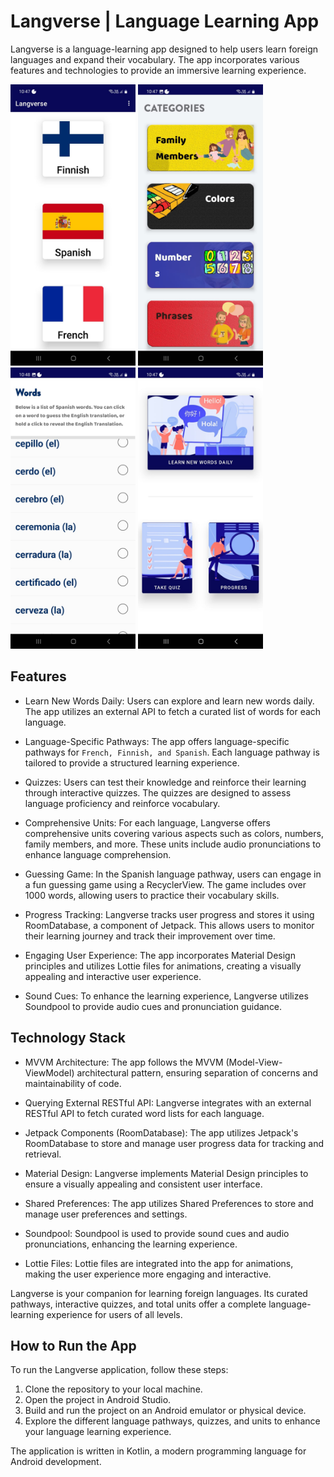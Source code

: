 # Langverse | Language Learning App
Langverse is a language-learning app designed to help users learn foreign languages and expand their vocabulary. The app incorporates various features and technologies to provide an immersive learning experience.

<img src="4.jpg" alt="Description" width="200" height="450"> <img src="2.jpg" alt="Description" width="200" height="450"> <img src="1.jpg" alt="Description" width="200" height="450"> <img src="3.jpg" alt="Description" width="200" height="450">
## Features
- Learn New Words Daily: Users can explore and learn new words daily. The app utilizes an external API to fetch a curated list of words for each language.

- Language-Specific Pathways: The app offers language-specific pathways for `French, Finnish, and Spanish`. Each language pathway is tailored to provide a structured learning experience.

- Quizzes: Users can test their knowledge and reinforce their learning through interactive quizzes. The quizzes are designed to assess language proficiency and reinforce vocabulary.

- Comprehensive Units: For each language, Langverse offers comprehensive units covering various aspects such as colors, numbers, family members, and more. These units include audio pronunciations to enhance language comprehension.

- Guessing Game: In the Spanish language pathway, users can engage in a fun guessing game using a RecyclerView. The game includes over 1000 words, allowing users to practice their vocabulary skills.

- Progress Tracking: Langverse tracks user progress and stores it using RoomDatabase, a component of Jetpack. This allows users to monitor their learning journey and track their improvement over time.

- Engaging User Experience: The app incorporates Material Design principles and utilizes Lottie files for animations, creating a visually appealing and interactive user experience.

- Sound Cues: To enhance the learning experience, Langverse utilizes Soundpool to provide audio cues and pronunciation guidance.

## Technology Stack
- MVVM Architecture: The app follows the MVVM (Model-View-ViewModel) architectural pattern, ensuring separation of concerns and maintainability of code.

- Querying External RESTful API: Langverse integrates with an external RESTful API to fetch curated word lists for each language.

- Jetpack Components (RoomDatabase): The app utilizes Jetpack's RoomDatabase to store and manage user progress data for tracking and retrieval.

- Material Design: Langverse implements Material Design principles to ensure a visually appealing and consistent user interface.

- Shared Preferences: The app utilizes Shared Preferences to store and manage user preferences and settings.

- Soundpool: Soundpool is used to provide sound cues and audio pronunciations, enhancing the learning experience.

- Lottie Files: Lottie files are integrated into the app for animations, making the user experience more engaging and interactive.

Langverse is your companion for learning foreign languages. Its curated pathways, interactive quizzes, and total units offer a complete language-learning experience for users of all levels.

## How to Run the App
To run the Langverse application, follow these steps:
1. Clone the repository to your local machine.
2. Open the project in Android Studio.
3. Build and run the project on an Android emulator or physical device.
4. Explore the different language pathways, quizzes, and units to enhance your language learning experience.

The application is written in Kotlin, a modern programming language for Android development.
